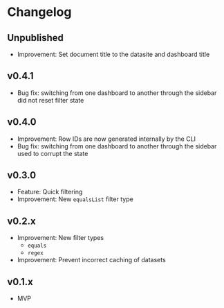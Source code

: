 # Changelog

## Unpublished

- Improvement: Set document title to the datasite and dashboard title

## v0.4.1

- Bug fix: switching from one dashboard to another through the sidebar did not reset filter state

## v0.4.0

- Improvement: Row IDs are now generated internally by the CLI
- Bug fix: switching from one dashboard to another through the sidebar used to corrupt the state

## v0.3.0

- Feature: Quick filtering
- Improvement: New `equalsList` filter type

## v0.2.x

- Improvement: New filter types
  - `equals`
  - `regex`
- Improvement: Prevent incorrect caching of datasets

## v0.1.x

- MVP
